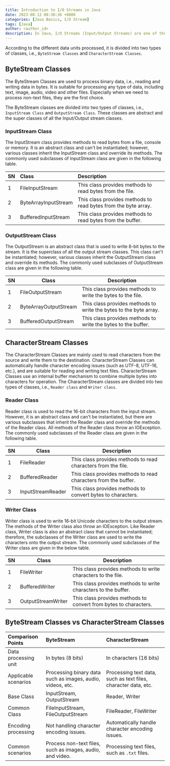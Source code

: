 ```yaml
---
title: Introduction to I/O Streams in Java
date: 2023-08-12 08:30:36 +0800
categories: [Java Basics, I/O Stream]
tags: [Java]
author: <author_id>
description: In Java, I/O Streams (Input/Output Streams) are one of the basic tools for processing data reading and writing. Whether reading data from a file, sending a request to the network, or getting input from the console, I/O Streams are the core way that Java programs interact with external data sources.
---
```




According to the different data units processed, it is divided into two types of classes, i.e., `ByteStream Classes` and `CharacterStream Classes`.



## ByteStream Classes

The ByteStream Classes are used to process binary data, i.e., reading and writing data in bytes. It is suitable for processing any type of data, including text, image, audio, video and other files. Especially when we need to process non-text files, they are the first choice. 

The ByteStream classes are divided into two types of classes, i.e., `InputStream Class` and `OutputStream Class`. These classes are abstract and the super classes of all the Input/Output stream classes.



### InputStream Class

The InputStream class provides methods to read bytes from a file, console or memory. It is an abstract class and can't be instantiated; however, various classes inherit the InputStream class and override its methods. The commonly used subclasses of InputStream class are given in the following table.

| SN   | Class                | Description                                                  |
| :--- | :------------------- | :----------------------------------------------------------- |
| 1    | FileInputStream      | This class provides methods to read bytes from the file.     |
| 2    | ByteArrayInputStream | This class provides methods to read bytes from the byte array. |
| 3    | BufferedInputStream  | This class provides methods to read bytes from the buffer.   |



### OutputStream Class

The OutputStream is an abstract class that is used to write 8-bit bytes to the stream. It is the superclass of all the output stream classes. This class can't be instantiated; however, various classes inherit the OutputStream class and override its methods. The commonly used subclasses of OutputStream class are given in the following table.

| SN   | Class                 | Description                                                  |
| ---- | --------------------- | ------------------------------------------------------------ |
| 1    | FileOutputStream      | This class provides methods to write the bytes to the file.  |
| 2    | ByteArrayOutputStream | This class provides methods to write the bytes to the byte array. |
| 3    | BufferedOutputStream  | This class provides methods to write the bytes to the buffer. |



## CharacterStream Classes

The CharacterStream Classes are mainly used to read characters from the source and write them to the destination. CharacterStream Classes can automatically handle character encoding issues (such as UTF-8, UTF-16, etc.), and are suitable for reading and writing text files. CharacterStream Classes use an internal buffer mechanism to combine multiple bytes into characters for operation. The CharacterStream classes are divided into two types of classes, i.e., `Reader class` and `Writer class`.



### Reader Class

Reader class is used to read the 16-bit characters from the input stream. However, it is an abstract class and can't be instantiated, but there are various subclasses that inherit the Reader class and override the methods of the Reader class. All methods of the Reader class throw an IOException. The commonly used subclasses of the Reader class are given in the following table.

| SN   | Class             | Description                                                  |
| ---- | ----------------- | ------------------------------------------------------------ |
| 1    | FileReader        | This class provides methods to read characters from the file. |
| 2    | BufferedReader    | This class provides methods to read characters from the buffer. |
| 3    | InputStreamReader | This class provides methods to convert bytes to characters.  |



### Writer Class

Writer class is used to write 16-bit Unicode characters to the output stream. The methods of the Writer class also throw an IOException. Like Reader class, Writer class is also an abstract class that cannot be instantiated; therefore, the subclasses of the Writer class are used to write the characters onto the output stream. The commonly used subclasses of the Writer class are given in the below table.

| SN   | Class              | Description                                                  |
| ---- | ------------------ | ------------------------------------------------------------ |
| 1    | FileWriter         | This class provides methods to write characters to the file. |
| 2    | BufferedWriter     | This class provides methods to write characters to the buffer. |
| 3    | OutputStreamWriter | This class provides methods to convert from bytes to characters. |



## ByteStream Classes vs CharacterStream Classes

| Comparison Points    | ByteStream                                                 | CharacterStream                                              |
| :------------------- | :--------------------------------------------------------- | :----------------------------------------------------------- |
| Data processing unit | In bytes (8 bits)                                          | In characters (16 bits)                                      |
| Applicable scenarios | Processing binary data such as images, audio, videos, etc. | Processing text data, such as text files, character data, etc. |
| Base Class           | InputStream, OutputStream                                  | Reader, Writer                                               |
| Common Class         | FileInputStream, FileOutputStream                          | FileReader, FileWriter                                       |
| Encoding processing  | Not handling character encoding issues.                    | Automatically handle character encoding issues.              |
| Common scenarios     | Process non-text files, such as images, audio, and video.  | Processing text files, such as `.txt` files.                 |

